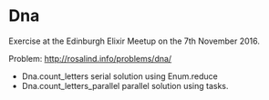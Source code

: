 # Dna

Exercise at the Edinburgh Elixir Meetup on the 7th November 2016.

Problem: http://rosalind.info/problems/dna/

- Dna.count_letters serial solution using Enum.reduce
- Dna.count_letters_parallel parallel solution using tasks.
